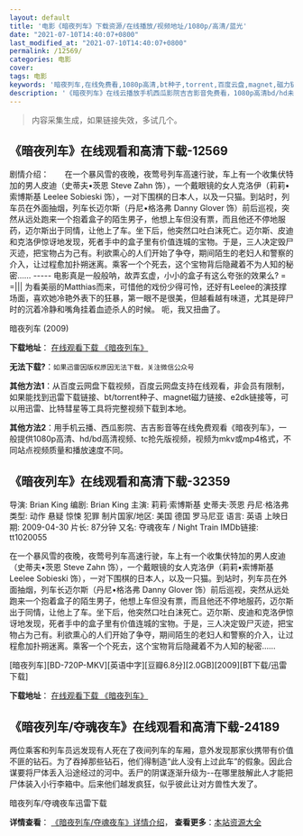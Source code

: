 ```yaml
---
layout: default
title: '电影《暗夜列车》下载资源/在线播放/视频地址/1080p/高清/蓝光'
date: "2021-07-10T14:40:07+0800"
last_modified_at: "2021-07-10T14:40:07+0800"
permalink: /12569/
categories: 电影
cover:
tags: 电影
keywords: '暗夜列车,在线免费看,1080p高清,bt种子,torrent,百度云盘,magnet,磁力链,迅雷下载资源'
description: '《暗夜列车》在线云播放手机西瓜影院吉吉影音免费看，1080p高清bd/hd未删减完整版和tc抢先枪版，mkv/mp4格式，附带bt/torrent种子、magnet/磁力链、百度云盘、网盘资源迅雷下载链接'
---
```


>内容采集生成，如果链接失效，多试几个。


## 《暗夜列车》在线观看和高清下载-12569

剧情介绍：　　在一个暴风雪的夜晚，夜莺号列车高速行驶，车上有一个收集伏特加的男人皮迪（史蒂夫•茨恩 Steve Zahn 饰），一个戴眼镜的女人克洛伊（莉莉•索博斯基 Leelee Sobieski 饰），一对下围棋的日本人，以及一只猫。到站时，列车员在外面抽烟，列车长迈尔斯（丹尼•格洛弗 Danny Glover 饰）前后巡视，突然从远处跑来一个抱着盒子的陌生男子，他想上车但没有票，而且他还不停地服药，迈尔斯出于同情，让他上了车。坐下后，他突然口吐白沫死亡。迈尔斯、皮迪和克洛伊惊讶地发现，死者手中的盒子里有价值连城的宝物。于是，三人决定毁尸灭迹，把宝物占为己有。利欲熏心的人们开始了争夺，期间陌生的老妇人和警察的介入，让过程愈加扑朔迷离。乘客一个个死去，这个宝物背后隐藏着不为人知的秘密……  ----- 电影真是一般般呐，故弄玄虚，小小的盒子有这么夸张的效果么? = =||| 为看美丽的Matthias而来，可惜他的戏份少得可怜，还好有Leelee的演技撑场面，喜欢她冷艳外表下的狂暴，第一眼不是很美，但越看越有味道，尤其是碎尸时的沉着冷静和嘴角挂着血迹杀人的时候。 呃，我又扭曲了。


暗夜列车 (2009)

**下载地址**： [在线观看下载 《暗夜列车》](https://www.btbtdy.me/btdy/dy6786.html) 


**无法下载?**：`如果迅雷因版权原因无法下载，关注微信公众号 `

**其他方法1**：从百度云网盘下载视频，百度云网盘支持在线观看，非会员有限制，如果能找到迅雷下载链接、bt/torrent种子、magnet磁力链接、e2dk链接等，可以用迅雷、比特彗星等工具将完整视频下载到本地。

**其他方法2**：用手机云播、西瓜影院、吉吉影音等在线免费观看《暗夜列车》，一般提供1080p高清、hd/bd高清视频、tc抢先版视频，视频为mkv或mp4格式，不同站点视频质量和播放速度不同。


## 《暗夜列车》在线观看和高清下载-32359

导演: Brian King 编剧: Brian King 主演: 莉莉·索博斯基 史蒂夫·茨恩 丹尼·格洛弗 类型: 动作 悬疑 惊悚 犯罪 制片国家/地区: 美国 德国 罗马尼亚 语言: 英语 上映日期: 2009-04-30 片长: 87分钟 又名: 夺魂夜车 / Night Train IMDb链接: tt1020055

在一个暴风雪的夜晚，夜莺号列车高速行驶，车上有一个收集伏特加的男人皮迪（史蒂夫•茨恩 Steve Zahn 饰），一个戴眼镜的女人克洛伊（莉莉•索博斯基 Leelee Sobieski 饰），一对下围棋的日本人，以及一只猫。到站时，列车员在外面抽烟，列车长迈尔斯（丹尼•格洛弗 Danny Glover 饰）前后巡视，突然从远处跑来一个抱着盒子的陌生男子，他想上车但没有票，而且他还不停地服药，迈尔斯出于同情，让他上了车。坐下后，他突然口吐白沫死亡。迈尔斯、皮迪和克洛伊惊讶地发现，死者手中的盒子里有价值连城的宝物。于是，三人决定毁尸灭迹，把宝物占为己有。利欲熏心的人们开始了争夺，期间陌生的老妇人和警察的介入，让过程愈加扑朔迷离。乘客一个个死去，这个宝物背后隐藏着不为人知的秘密……


[暗夜列车][BD-720P-MKV][英语中字][豆瓣6.8分][2.0GB][2009][BT下载/迅雷下载]

**下载地址**： [在线观看下载 《暗夜列车》](https://www.btdx8.com/torrent/night_train_2009.html) 


## 《暗夜列车/夺魂夜车》在线观看和高清下载-24189

两位乘客和列车员远发现有人死在了夜间列车的车厢，意外发现那家伙携带有价值不匪的钻石。为了吞掉那些钻石，他们得制造&ldquo;此人没有上过此车”的假象。因此合谋要将尸体丢入沿途经过的河中。丢尸的阴谋逐渐升级为--在哪里肢解此人才能把尸体装入小行李箱中。后来他们越发疯狂，似乎彼此让对方兽性大发了。</p>


暗夜列车/夺魂夜车迅雷下载

**详情查看**： [《暗夜列车/夺魂夜车》详情介绍](/movie/24189/)， **查看更多**：[本站资源大全](/movie/t/all/)

